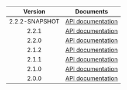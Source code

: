 | Version | Documents |
|:---:|---|
| 2.2.2-SNAPSHOT | [API documentation](2.2.2-SNAPSHOT) |
| 2.2.1 | [API documentation](2.2.1) |
| 2.2.0 | [API documentation](2.2.0) |
| 2.1.2 | [API documentation](2.1.2) |
| 2.1.1 | [API documentation](2.1.1) |
| 2.1.0 | [API documentation](2.1.0) |
| 2.0.0 | [API documentation](2.0.0) |
